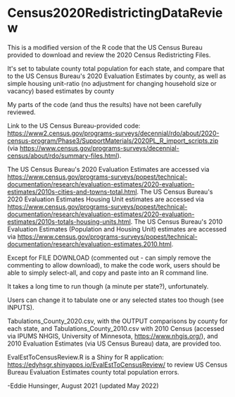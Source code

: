 # Census2020RedistrictingDataReview

This is a modified version of the R code that the US Census Bureau provided to download and review the 2020 Census Redistricting Files.

It's set to tabulate county total population for each state, and compare that to the US Census Bureau's 2020 Evaluation Estimates by county, 
as well as simple housing unit-ratio (no adjustment for changing household size or vacancy) based estimates by county

My parts of the code (and thus the results) have not been carefully reviewed.

Link to the US Census Bureau-provided code: 
https://www2.census.gov/programs-surveys/decennial/rdo/about/2020-census-program/Phase3/SupportMaterials/2020PL_R_import_scripts.zip 
(via https://www.census.gov/programs-surveys/decennial-census/about/rdo/summary-files.html).

The US Census Bureau's 2020 Evaluation Estimates are accessed via 
https://www.census.gov/programs-surveys/popest/technical-documentation/research/evaluation-estimates/2020-evaluation-estimates/2010s-cities-and-towns-total.html.
The US Census Bureau's 2020 Evaluation Estimates Housing Unit estimates are accessed via 
https://www.census.gov/programs-surveys/popest/technical-documentation/research/evaluation-estimates/2020-evaluation-estimates/2010s-totals-housing-units.html. 
The US Census Bureau's 2010 Evaluation Estimates (Population and Housing Unit) estimates are accessed via 
https://www.census.gov/programs-surveys/popest/technical-documentation/research/evaluation-estimates.2010.html.
	
Except for FILE DOWNLOAD (commented out - can simply remove the commenting to allow download), to make the code work, 
users should be able to simply select-all, and copy and paste into an R command line.

It takes a long time to run though (a minute per state?), unfortunately.

Users can change it to tabulate one or any selected states too though (see INPUTS).

Tabulations_County_2020.csv, with the OUTPUT comparisons by county for each state, and Tabulations_County_2010.csv with 2010 Census 
(accessed via IPUMS NHGIS, University of Minnesota, https://www.nhgis.org/), and 2010 Evaluation Estimates (via US Census Bureau) data, are provided too.

EvalEstToCensusReview.R is a Shiny for R application: https://edyhsgr.shinyapps.io/EvalEstToCensusReview/ 
to review US Census Bureau Evaluation Estimates county total population errors.

-Eddie Hunsinger, August 2021 (updated May 2022)

